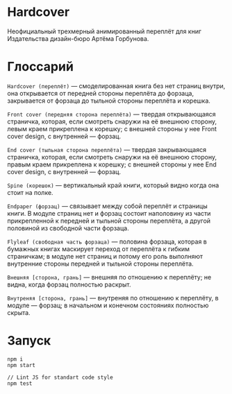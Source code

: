 # Hardcover
Неофициальный трехмерный анимированный переплёт для книг Издательства дизайн-бюро Артёма Горбунова.

# Глоссарий

`Hardcover (переплёт)` — смоделированная книга без нет страниц внутри, она открывается от передней стороны переплёта до форзаца, закрывается от форзаца до тыльной стороны переплёта и корешка.

`Front cover (передняя сторона переплёта)` — твердая открывающаяся страничка, которая, если смотреть снаружи на её внешнюю сторону, левым краем прикреплена к корешку; с внешней стороны у нее Front cover design, с внутренней — форзац.

`End cover (тыльная сторона переплёта)` — твердая закрывающаяся страничка, которая, если смотреть снаружи на её внешнюю сторону, правым краем прикреплена к корешку; c внешней стороны у нее End cover design, с внутренней — форзац.

`Spine (корешок)` — вертикальный край книги, который видно когда она стоит на полке.

`Endpaper (форзац)` — связывает между собой переплёт и страницы книги. В модуле страниц нет и форзац состоит наполовину из части прикрепленной к передней и тыльной стороны переплёта, а другой половиной из свободной части форзаца.

`Flyleaf (свободная часть форзаца)` — половина форзаца, которая в бумажных книгах маскирует переход от переплёта к гибким страничкам; в модуле нет страниц и потому его роль выполняют внутренние стороны передней и тыльной стороны переплёта.

`Внешняя [сторона, грань]` — внешняя по отношению к переплёту; не видна, когда форзац полностью раскрыт.

`Внутреняя [сторона, грань]` — внутреняя по отношению к переплёту, в модуле — форзац; в начальном и конечном состояниях полностью скрыта.

# Запуск

```
npm i
npm start

// Lint JS for standart code style
npm test
```
